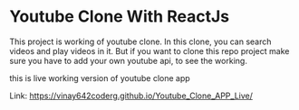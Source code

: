 
# Youtube Clone With ReactJs
This project is working of youtube clone. In this clone, you can search videos and play videos in it. But if you want to clone this repo project make sure you have to add your own youtube api, to see the working.

this is live working version of youtube clone app

Link: https://vinay642coderg.github.io/Youtube_Clone_APP_Live/
